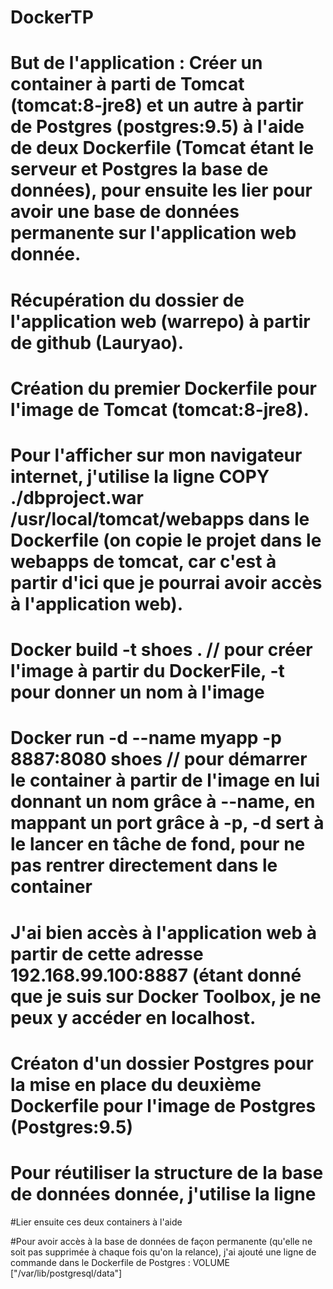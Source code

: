 # DockerTP

# But de l'application : Créer un container à parti de Tomcat (tomcat:8-jre8) et un autre à partir de Postgres (postgres:9.5) à l'aide de deux Dockerfile (Tomcat étant le serveur et Postgres la base de données), pour ensuite les lier pour avoir une base de données permanente sur l'application web donnée.

# Récupération du dossier de l'application web (warrepo) à partir de github (Lauryao).
# Création du premier Dockerfile pour l'image de Tomcat (tomcat:8-jre8). 
# Pour l'afficher sur mon navigateur internet, j'utilise la ligne COPY ./dbproject.war /usr/local/tomcat/webapps dans le Dockerfile (on       copie le projet dans le webapps de tomcat, car c'est à partir d'ici que je pourrai avoir accès à l'application web).
# Docker build -t shoes .  // pour créer l'image à partir du DockerFile, -t pour donner un nom à l'image
# Docker run -d --name myapp -p 8887:8080 shoes  // pour démarrer le container à partir de l'image en lui donnant un nom grâce à --name, en   mappant un port grâce à -p, -d sert à le lancer en tâche de fond, pour ne pas rentrer directement dans le container 
# J'ai bien accès à l'application web à partir de cette adresse 192.168.99.100:8887 (étant donné que je suis sur Docker Toolbox, je ne peux   y accéder en localhost.
# Créaton d'un dossier Postgres pour la mise en place du deuxième Dockerfile pour l'image de Postgres (Postgres:9.5)
# Pour réutiliser la structure de la base de données donnée, j'utilise la ligne 

#Lier ensuite ces deux containers à l'aide 

#Pour avoir accès à la base de données de façon permanente (qu'elle ne soit pas supprimée à chaque fois qu'on la relance), j'ai ajouté une ligne de commande dans le Dockerfile de Postgres : VOLUME ["/var/lib/postgresql/data"]

